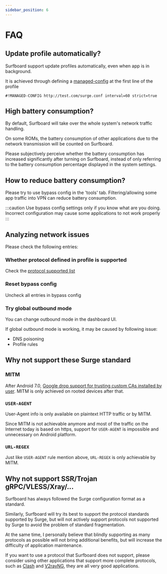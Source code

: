 ```yaml
---
sidebar_position: 6
---
```


# FAQ

## Update profile automatically?

Surfboard support update profiles automatically, even when app is in background.

It is achieved through defining a [managed-config](/docs/profile-format/managed_config) at the first line of the profile

```
#!MANAGED-CONFIG http://test.com/surge.conf interval=60 strict=true
```

## High battery consumption?

By default, Surfboard will take over the whole system's network traffic handling.

On some ROMs, the battery consumption of other applications due to the network transmission will be counted on Surfboard.

Please subjectively perceive whether the battery consumption has increased significantly after turning on Surfboard, instead of only referring to the battery consumption percentage displayed in the system settings.

## How to reduce battery consumption?

Please try to use bypass config in the 'tools' tab. Filtering/allowing some app traffic into VPN can reduce battery consumption.

:::caution
Use bypass config settings only if you know what are you doing. Incorrect configuration may cause some applications to not work properly
:::

## Analyzing network issues

Please check the following entries:

### Whether protocol defined in profile is supported

Check the [protocol supported list](/docs/profile-format/proxy)

### Reset bypass config

Uncheck all entries in bypass config

### Try global outbound mode

You can change outbound mode in the dashboard UI.

If global outbound mode is working, it may be caused by following issue:

- DNS poisoning
- Profile rules

## Why not support these Surge standard

### MITM

After Android 7.0, [Google drop support for trusting custom CAs installed by user](https://android-developers.googleblog.com/2016/07/changes-to-trusted-certificate.html). MITM is only achieved on rooted devices after that.

### `USER-AGENT`

User-Agent info is only available on plaintext HTTP traffic or by MITM. 

Since MITM is not achievable anymore and most of the traffic on the Internet today is based on https, 
support for `USER-AGENT` is impossible and unnecessary on Android platform.

### `URL-REGEX`

Just like `USER-AGENT` rule mention above, `URL-REGEX` is only achievable by MITM.

## Why not support SSR/Trojan gRPC/VLESS/Xray/...

Surfboard has always followed the Surge configuration format as a standard. 

Similarly, Surfboard will try its best to support the protocol standards supported by Surge, but will not actively support protocols not supported by Surge to avoid the problem of standard fragmentation.

At the same time, I personally believe that blindly supporting as many protocols as possible will not bring additional benefits, but will increase the difficulty of application maintenance.

If you want to use a protocol that Surfboard does not support, please consider using other applications that support more complete protocols, such as [Clash](https://github.com/Kr328/ClashForAndroid) and [V2rayNG](https://github.com/2dust/v2rayNG), they are all very good applications.